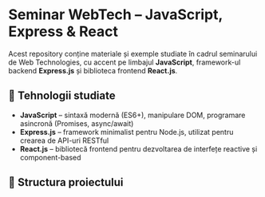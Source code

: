 # Seminar WebTech – JavaScript, Express & React

Acest repository conține materiale și exemple studiate în cadrul seminarului de Web Technologies, cu accent pe limbajul **JavaScript**, framework-ul backend **Express.js** și biblioteca frontend **React.js**.

## 🔧 Tehnologii studiate

- **JavaScript** – sintaxă modernă (ES6+), manipulare DOM, programare asincronă (Promises, async/await)
- **Express.js** – framework minimalist pentru Node.js, utilizat pentru crearea de API-uri RESTful
- **React.js** – bibliotecă frontend pentru dezvoltarea de interfețe reactive și component-based

## 📁 Structura proiectului

